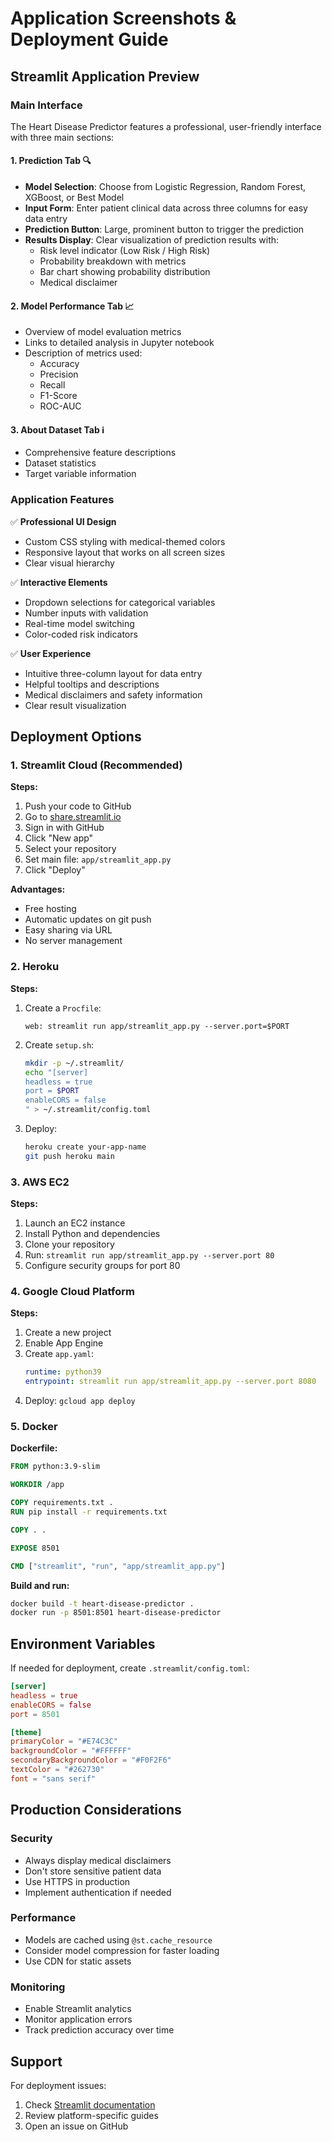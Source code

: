 # Application Screenshots & Deployment Guide

## Streamlit Application Preview

### Main Interface

The Heart Disease Predictor features a professional, user-friendly interface with three main sections:

#### 1. **Prediction Tab** 🔍
- **Model Selection**: Choose from Logistic Regression, Random Forest, XGBoost, or Best Model
- **Input Form**: Enter patient clinical data across three columns for easy data entry
- **Prediction Button**: Large, prominent button to trigger the prediction
- **Results Display**: Clear visualization of prediction results with:
  - Risk level indicator (Low Risk / High Risk)
  - Probability breakdown with metrics
  - Bar chart showing probability distribution
  - Medical disclaimer

#### 2. **Model Performance Tab** 📈
- Overview of model evaluation metrics
- Links to detailed analysis in Jupyter notebook
- Description of metrics used:
  - Accuracy
  - Precision
  - Recall
  - F1-Score
  - ROC-AUC

#### 3. **About Dataset Tab** ℹ️
- Comprehensive feature descriptions
- Dataset statistics
- Target variable information

### Application Features

✅ **Professional UI Design**
- Custom CSS styling with medical-themed colors
- Responsive layout that works on all screen sizes
- Clear visual hierarchy

✅ **Interactive Elements**
- Dropdown selections for categorical variables
- Number inputs with validation
- Real-time model switching
- Color-coded risk indicators

✅ **User Experience**
- Intuitive three-column layout for data entry
- Helpful tooltips and descriptions
- Medical disclaimers and safety information
- Clear result visualization

## Deployment Options

### 1. Streamlit Cloud (Recommended)

**Steps:**
1. Push your code to GitHub
2. Go to [share.streamlit.io](https://share.streamlit.io)
3. Sign in with GitHub
4. Click "New app"
5. Select your repository
6. Set main file: `app/streamlit_app.py`
7. Click "Deploy"

**Advantages:**
- Free hosting
- Automatic updates on git push
- Easy sharing via URL
- No server management

### 2. Heroku

**Steps:**
1. Create a `Procfile`:
   ```
   web: streamlit run app/streamlit_app.py --server.port=$PORT
   ```

2. Create `setup.sh`:
   ```bash
   mkdir -p ~/.streamlit/
   echo "[server]
   headless = true
   port = $PORT
   enableCORS = false
   " > ~/.streamlit/config.toml
   ```

3. Deploy:
   ```bash
   heroku create your-app-name
   git push heroku main
   ```

### 3. AWS EC2

**Steps:**
1. Launch an EC2 instance
2. Install Python and dependencies
3. Clone your repository
4. Run: `streamlit run app/streamlit_app.py --server.port 80`
5. Configure security groups for port 80

### 4. Google Cloud Platform

**Steps:**
1. Create a new project
2. Enable App Engine
3. Create `app.yaml`:
   ```yaml
   runtime: python39
   entrypoint: streamlit run app/streamlit_app.py --server.port 8080
   ```
4. Deploy: `gcloud app deploy`

### 5. Docker

**Dockerfile:**
```dockerfile
FROM python:3.9-slim

WORKDIR /app

COPY requirements.txt .
RUN pip install -r requirements.txt

COPY . .

EXPOSE 8501

CMD ["streamlit", "run", "app/streamlit_app.py"]
```

**Build and run:**
```bash
docker build -t heart-disease-predictor .
docker run -p 8501:8501 heart-disease-predictor
```

## Environment Variables

If needed for deployment, create `.streamlit/config.toml`:

```toml
[server]
headless = true
enableCORS = false
port = 8501

[theme]
primaryColor = "#E74C3C"
backgroundColor = "#FFFFFF"
secondaryBackgroundColor = "#F0F2F6"
textColor = "#262730"
font = "sans serif"
```

## Production Considerations

### Security
- Always display medical disclaimers
- Don't store sensitive patient data
- Use HTTPS in production
- Implement authentication if needed

### Performance
- Models are cached using `@st.cache_resource`
- Consider model compression for faster loading
- Use CDN for static assets

### Monitoring
- Enable Streamlit analytics
- Monitor application errors
- Track prediction accuracy over time

## Support

For deployment issues:
1. Check [Streamlit documentation](https://docs.streamlit.io/)
2. Review platform-specific guides
3. Open an issue on GitHub

